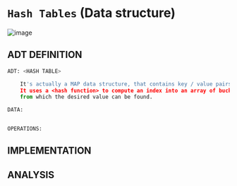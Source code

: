 # `Hash Tables` (Data structure)

![image](https://user-images.githubusercontent.com/14041622/48755855-ce675a80-ecd1-11e8-8481-d738cca3e8fe.png)

## ADT DEFINITION

```py
ADT: <HASH TABLE>

    It's actually a MAP data structure, that contains key / value pairs. 
    It uses a <hash function> to compute an index into an array of buckets or slots, 
    from which the desired value can be found.

DATA:


OPERATIONS:


```


## IMPLEMENTATION


## ANALYSIS

